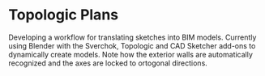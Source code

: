# Topologic Plans
Developing a workflow for translating sketches into BIM models.
Currently using Blender with the Sverchok, Topologic and CAD Sketcher add-ons to dynamically create models. Note how the exterior walls are automatically recognized and the axes are locked to ortogonal directions.

